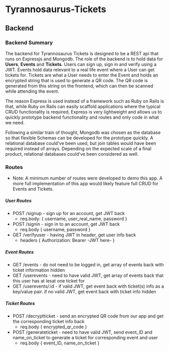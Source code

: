 # Tyrannosaurus-Tickets

## Backend 

### Backend Summary 

The backend for Tyrannosaurus Tickets is designed to be a REST api that runs on Expressjs and Mongodb. The role of the backend is to hold data for __Users__, __Events__ and __Tickets__. Users can sign up, sign in and verify using a JWT. Events hold data relevant to a real life event where a User can get tickets for. Tickets are what a User needs to enter the Event and holds an encrypted string that is used to generate a QR code. The QR code is generated from this string on the frontend, which can then be scanned while attending the event.

The reason Express is used instead of a framework such as Ruby on Rails is that, while Ruby on Rails can easily scaffold applications where the typical CRUD functionality is required, Express is very lightweight and allows us to quickly prototype backend functionality and routes and only code in what we need.

Following a similar train of thought, Mongodb was chosen as the database so that flexible Schemas can be developed for the prototype quickly. A relational database could've been used, but join tables would have been required instead of arrays. Depending on the expected scale of a final product, relational databases could've been considered as well.

### Routes 

* Note: A minimum number of routes were developed to demo this app. A more full implementation of this app would likely feature full CRUD for Events and Tickets.

##### User Routes

  * POST /signup - sign up for an account, get JWT back
     * req.body: { username, user_real_name, password }
  * POST /signin - sign in to an account, get JWT back 
     * req.body { username, password }
  * GET /verifyuser - having JWT in header, get user info back 
     * headers { Authorization: Bearer -JWT here- }

##### Event Routes 

  * GET /events - do not need to be logged in, get array of events back with ticket information hidden 
  * GET /userevents - need to have valid JWT, get array of events back that this user has at lesat one ticket for 
  * GET /userevents/:id - if valid JWT, get event back with ticket(s) info as a key/value pair. if no valid JWT, get event back with ticket info hidden

##### Ticket Routes 

  * POST /decryptticket - send an encrypted QR code from our app and get the corresponding ticket info back 
    * req.body { encrypted_qr_code }
  * POST /generateticket - need to have valid JWT, send event_ID and name_on_ticket to generate a ticket for corresponding event and user 
    * req.body { event_ID, name_on_ticket }




